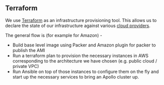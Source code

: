 ## Terraform

We use [Terraform](https://www.terraform.io/) as an infrastructure provisioning tool. This allows us to declare the state of our infrastructure against various [cloud providers](https://www.terraform.io/docs/providers/index.html).

The general flow is (for example for Amazon) -

- Build base level image using Packer and Amazon plugin for packer to publish the AMI
- Run a terraform plan to provision the necessary instances in AWS corresponding to the architecture we have chosen (e.g. public cloud / private VPC)
- Run Ansible on top of those instances to configure them on the fly and start up the necessary services to bring an Apollo cluster up.
